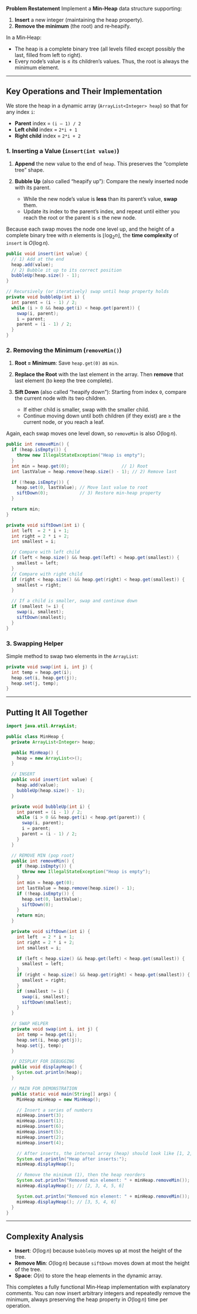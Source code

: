 **Problem Restatement**
Implement a **Min‐Heap** data structure supporting:

1. **Insert** a new integer (maintaining the heap property).
2. **Remove the minimum** (the root) and re‐heapify.

In a Min‐Heap:

* The heap is a complete binary tree (all levels filled except possibly the last, filled from left to right).
* Every node’s value is ≤ its children’s values. Thus, the root is always the minimum element.

---

## Key Operations and Their Implementation

We store the heap in a dynamic array (`ArrayList<Integer> heap`) so that for any index `i`:

* **Parent** index = `(i – 1) / 2`
* **Left child** index = `2*i + 1`
* **Right child** index = `2*i + 2`

### 1. Inserting a Value (`insert(int value)`)

1. **Append** the new value to the end of `heap`. This preserves the “complete tree” shape.
2. **Bubble Up** (also called “heapify up”): Compare the newly inserted node with its parent.

   * While the new node’s value is **less** than its parent’s value, **swap** them.
   * Update its index to the parent’s index, and repeat until either you reach the root or the parent is ≤ the new node.

Because each swap moves the node one level up, and the height of a complete binary tree with $n$ elements is $\lfloor \log_2 n \rfloor$, the **time complexity** of `insert` is $O(\log n)$.

```java
public void insert(int value) {
  // 1) Add at the end
  heap.add(value);
  // 2) Bubble it up to its correct position
  bubbleUp(heap.size() - 1);
}

// Recursively (or iteratively) swap until heap property holds
private void bubbleUp(int i) {
  int parent = (i - 1) / 2;
  while (i > 0 && heap.get(i) < heap.get(parent)) {
    swap(i, parent);
    i = parent;
    parent = (i - 1) / 2;
  }
}
```

### 2. Removing the Minimum (`removeMin()`)

1. **Root = Minimum**: Save `heap.get(0)` as `min`.
2. **Replace the Root** with the last element in the array. Then **remove** that last element (to keep the tree complete).
3. **Sift Down** (also called “heapify down”): Starting from index `0`, compare the current node with its two children.

   * If either child is smaller, swap with the smaller child.
   * Continue moving down until both children (if they exist) are ≥ the current node, or you reach a leaf.

Again, each swap moves one level down, so `removeMin` is also $O(\log n)$.

```java
public int removeMin() {
  if (heap.isEmpty()) {
    throw new IllegalStateException("Heap is empty");
  }
  int min = heap.get(0);                    // 1) Root
  int lastValue = heap.remove(heap.size() - 1); // 2) Remove last

  if (!heap.isEmpty()) {
    heap.set(0, lastValue); // Move last value to root
    siftDown(0);            // 3) Restore min-heap property
  }

  return min;
}

private void siftDown(int i) {
  int left  = 2 * i + 1;
  int right = 2 * i + 2;
  int smallest = i;

  // Compare with left child
  if (left < heap.size() && heap.get(left) < heap.get(smallest)) {
    smallest = left;
  }
  // Compare with right child
  if (right < heap.size() && heap.get(right) < heap.get(smallest)) {
    smallest = right;
  }

  // If a child is smaller, swap and continue down
  if (smallest != i) {
    swap(i, smallest);
    siftDown(smallest);
  }
}
```

### 3. Swapping Helper

Simple method to swap two elements in the `ArrayList`:

```java
private void swap(int i, int j) {
  int temp = heap.get(i);
  heap.set(i, heap.get(j));
  heap.set(j, temp);
}
```

---

## Putting It All Together

```java
import java.util.ArrayList;

public class MinHeap {
  private ArrayList<Integer> heap;

  public MinHeap() {
    heap = new ArrayList<>();
  }

  // INSERT
  public void insert(int value) {
    heap.add(value);
    bubbleUp(heap.size() - 1);
  }

  private void bubbleUp(int i) {
    int parent = (i - 1) / 2;
    while (i > 0 && heap.get(i) < heap.get(parent)) {
      swap(i, parent);
      i = parent;
      parent = (i - 1) / 2;
    }
  }

  // REMOVE MIN (pop root)
  public int removeMin() {
    if (heap.isEmpty()) {
      throw new IllegalStateException("Heap is empty");
    }
    int min = heap.get(0);
    int lastValue = heap.remove(heap.size() - 1);
    if (!heap.isEmpty()) {
      heap.set(0, lastValue);
      siftDown(0);
    }
    return min;
  }

  private void siftDown(int i) {
    int left  = 2 * i + 1;
    int right = 2 * i + 2;
    int smallest = i;

    if (left < heap.size() && heap.get(left) < heap.get(smallest)) {
      smallest = left;
    }
    if (right < heap.size() && heap.get(right) < heap.get(smallest)) {
      smallest = right;
    }
    if (smallest != i) {
      swap(i, smallest);
      siftDown(smallest);
    }
  }

  // SWAP HELPER
  private void swap(int i, int j) {
    int temp = heap.get(i);
    heap.set(i, heap.get(j));
    heap.set(j, temp);
  }

  // DISPLAY FOR DEBUGGING
  public void displayHeap() {
    System.out.println(heap);
  }

  // MAIN FOR DEMONSTRATION
  public static void main(String[] args) {
    MinHeap minHeap = new MinHeap();

    // Insert a series of numbers
    minHeap.insert(3);
    minHeap.insert(1);
    minHeap.insert(6);
    minHeap.insert(5);
    minHeap.insert(2);
    minHeap.insert(4);

    // After inserts, the internal array (heap) should look like [1, 2, 4, 5, 3, 6]
    System.out.println("Heap after inserts:");
    minHeap.displayHeap();

    // Remove the minimum (1), then the heap reorders
    System.out.println("Removed min element: " + minHeap.removeMin()); // 1
    minHeap.displayHeap(); // [2, 3, 4, 5, 6]

    System.out.println("Removed min element: " + minHeap.removeMin()); // 2
    minHeap.displayHeap(); // [3, 5, 4, 6]
  }
}
```

---

## Complexity Analysis

* **Insert**: $O(\log n)$ because `bubbleUp` moves up at most the height of the tree.
* **Remove Min**: $O(\log n)$ because `siftDown` moves down at most the height of the tree.
* **Space**: $O(n)$ to store the heap elements in the dynamic array.

This completes a fully functional Min‐Heap implementation with explanatory comments. You can now insert arbitrary integers and repeatedly remove the minimum, always preserving the heap property in $O(\log n)$ time per operation.
